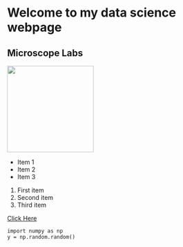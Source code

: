 # Welcome to my data science webpage

## Microscope Labs

<img src="https://cdn.the-scientist.com/assets/articleNo/65746/aImg/31564/artificial-intelligence-image-data-learning-m.png" width=200>


- Item 1
- Item 2
- Item 3

1. First item
2. Second item
3. Third item

[Click Here](https://mpcrlab.com)

```
import numpy as np
y = np.random.random()
```
